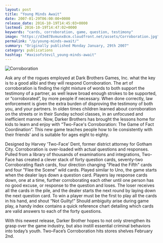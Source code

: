 ```yaml
---
layout: post
title: "Young Minds Await"
date: 2007-01-29T06:00:00+0000
release_date: 2016-10-19T14:45:03+0000
lastmod: 2016-10-19T14:47:02+0000
keywords: "cards, corroboration, game, question, testimony"
image: "https://d3e878vmunx8cm.cloudfront.net/assets/Corroboration.jpg"
permalink: "/p/young-minds-await/"
summary: "Originally published Monday January, 29th 2007"
category: publications
hashtag: "#axisofstevil_young-minds-await"
---
```


[Id_1]: https://d3e878vmunx8cm.cloudfront.net/assets/Corroboration.jpg "Corroboration"
![Corroboration][Id_1]

Ask any of the rogues employed at Dark Brothers Games, Inc. what the key is to a good alibi and they will respond Corroboration. The art of corroboration is finding the right mixture of words to both support the testimony of a partner, as well leave broad enough strokes to be supported, or “corroborated”, by more people if necessary. When done correctly, law enforcement is given the extra burden of disproving the testimony of both you, and your partners.
In olden times children learned about corroboration on the streets or in their Sunday school classes, in an unfocused and inefficient manner. Now, Darker Brothers has brought the lessons home for kids to learn and enjoy with “Two-Face's Corroboration: The Game of Fact Coordination”. This new game teaches people how to lie consistently with their friends’ and is suitable for ages eight to eighty.

Designed by Harvey 'Two-Face’ Dent, former district attorney for Gotham City. Corroboration is over-loaded with actual questions and responses. Pulled from a library of thousands of examinations and integrations, Two-Face has created a clever stack of forty question cards, seventy-two Corroborating flash cards, four direction changing "Plead the Fifth" cards and four "Flee the Scene" wild cards. Played similar to Uno, the game starts when the dealer lays down a question card. Players lay response cards down, one at a time, further corroborating each other until one person has no good excuse, or response to the question and loses. The loser receives all the cards in the pile, and the dealer starts the next round by laying down the next question card. To win a player must be the first to play all the cards in his hand, and shout “Not Guilty!” Should ambiguity arise during game play, a handy index contains a quick reference chart detailing which cards are valid answers to each of the forty questions.

With this newest release, Darker Brother hopes to not only strengthen its grasp over the game industry, but also instill essential criminal behaviors into today’s youth. Two–Face’s Corroboration hits stores shelves February 2nd.
